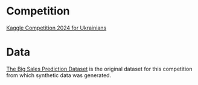 # Competition
[Kaggle Competition 2024 for Ukrainians](https://www.kaggle.com/competitions/ml-competition-2024-for-ukrainians)

# Data
[The Big Sales Prediction Dataset](https://www.kaggle.com/datasets/sushantbmujagule/big-sales-prediction-dataset) is the original dataset for this competition from which synthetic data was generated.
